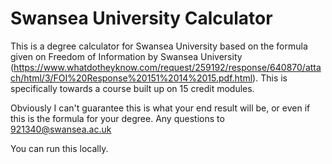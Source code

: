 # Swansea University Calculator

This is a degree calculator for Swansea University based on the formula given on Freedom of Information by Swansea University (https://www.whatdotheyknow.com/request/259192/response/640870/attach/html/3/FOI%20Response%20151%2014%2015.pdf.html). This is specifically towards a course built up on 15 credit modules.

Obviously I can't guarantee this is what your end result will be, or even if this is the formula for your degree. Any questions to 921340@swansea.ac.uk

You can run this locally.